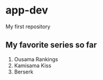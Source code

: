 # app-dev
My first repository
## My favorite series so far
1. Ousama Rankings
2. Kamisama Kiss
3. Berserk

